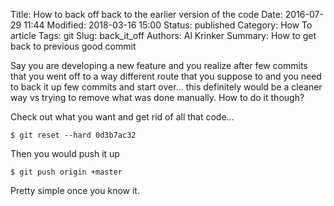 Title: How to back off back to the earlier version of the code
Date: 2016-07-29 11:44
Modified: 2018-03-16 15:00
Status: published
Category: How To article
Tags: git
Slug: back_it_off
Authors: Al Krinker
Summary: How to get back to previous good commit

Say you are developing a new feature and you realize after few commits that you went off to a way different route that you suppose to and you need to back it up few commits and start over... this definitely would be a cleaner way vs trying to remove what was done manually. How to do it though?

Check out what you want and get rid of all that code...
```console
$ git reset --hard 0d3b7ac32
```
Then you would push it up
```console
$ git push origin +master
```
Pretty simple once you know it.